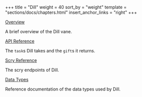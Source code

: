 +++
title = "Dill"
weight = 40
sort_by = "weight"
template = "sections/docs/chapters.html"
insert_anchor_links = "right"
+++

[Overview](/docs/avro/dill/dill)

A brief overview of the Dill vane.

[API Reference](/reference/arvo/dill/tasks)

The `task`s Dill takes and the `gift`s it returns.

[Scry Reference](/reference/arvo/dill/scry)

The scry endpoints of Dill.

[Data Types](/reference/arvo/dill/data-types)

Reference documentation of the data types used by Dill.
